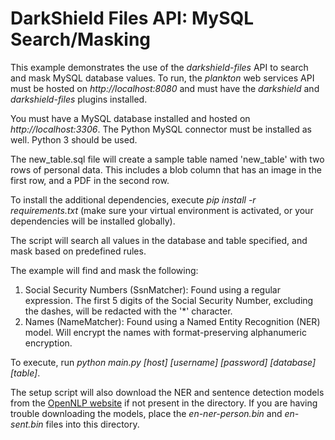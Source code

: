# DarkShield Files API: MySQL Search/Masking

This example demonstrates the use of the *darkshield-files* API to search and mask MySQL database values. To run, the *plankton* web services API must be hosted on 
*http://localhost:8080* and must have the *darkshield* and *darkshield-files* plugins 
installed.

You must have a MySQL database installed and hosted on *http://localhost:3306*. The Python MySQL connector must be 
installed as well. Python 3 should be used.

The new_table.sql file will create a sample table named 'new_table' with two rows of personal data. This includes a blob column that has an image in the first row, and a PDF in the second row.

To install the additional dependencies, execute *pip install -r requirements.txt* 
(make sure your virtual environment is activated, or your dependencies will 
be installed globally).

The script will search all values in the database and table specified, and mask based on predefined rules.

The example will find and mask the following:

1. Social Security Numbers (SsnMatcher): Found using a regular expression. The first 5 digits of the Social Security Number,
excluding the dashes, will be redacted with the '*' character.
2. Names (NameMatcher): Found using a Named Entity Recognition (NER) model. Will encrypt the names with 
format-preserving alphanumeric encryption.

To execute, run *python main.py [host] [username] [password] [database] [table]*.


The setup script will also download the NER and sentence detection models from the
[OpenNLP website](http://opennlp.sourceforge.net/models-1.5/) if not present in the
directory. If you are having trouble downloading the models, place the *en-ner-person.bin*
and *en-sent.bin* files into this directory.